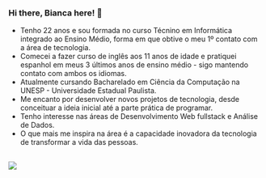 ### Hi there, Bianca here! 👋
<!--
**biancapastos/biancapastos** is a ✨ _special_ ✨ repository because its `README.md` (this file) appears on your GitHub profile.
Here are some ideas to get you started: 
-->

- Tenho 22 anos e sou formada no curso Técnino em Informática integrado ao Ensino Médio, forma em que obtive o meu 1º contato com a área de tecnologia.
- Comecei  a fazer curso de inglês aos 11 anos de idade e pratiquei espanhol em meus 3 últimos anos de ensino médio - sigo mantendo contato com ambos os idiomas.
- Atualmente cursando Bacharelado em Ciência da Computação na UNESP - Universidade Estadual Paulista.
- Me encanto por desenvolver novos projetos de tecnologia, desde conceituar a ideia inicial até a parte prática de programar.
- Tenho interesse nas áreas de Desenvolvimento Web fullstack e Análise de Dados.
- O que mais me inspira na área é a capacidade inovadora da tecnologia de transformar a vida das pessoas.
  
##
<div>
  <a href="https://www.linkedin.com/in/bianca-pastos-0620a9182" target="_blank"><img src="https://img.shields.io/badge/-LinkedIn-%230077B5?style=for-the-badge&logo=linkedin&logoColor=white" target="_blank"></a>
</div>
